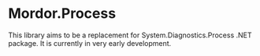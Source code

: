 # Mordor.Process

This library aims to be a replacement for System.Diagnostics.Process .NET package. It is currently in very early development.
